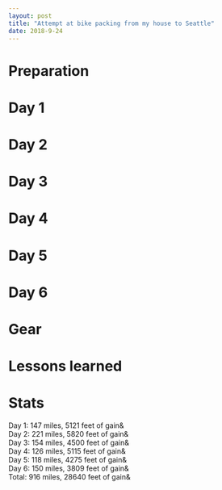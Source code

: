 ```yaml
---
layout: post
title: "Attempt at bike packing from my house to Seattle"
date: 2018-9-24
---
```



# Preparation


# Day 1


# Day 2


# Day 3


# Day 4


# Day 5


# Day 6


# Gear


# Lessons learned


# Stats

Day 1: 147 miles, 5121 feet of gain&<br/>
Day 2: 221 miles, 5820 feet of gain&<br/>
Day 3: 154 miles, 4500 feet of gain&<br/>
Day 4: 126 miles, 5115 feet of gain&<br/>
Day 5: 118 miles, 4275 feet of gain&<br/>
Day 6: 150 miles, 3809 feet of gain&<br/>
Total: 916 miles, 28640 feet of gain&<br/>


